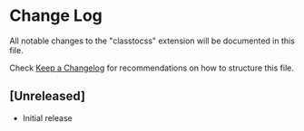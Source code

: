 # Change Log

All notable changes to the "classtocss" extension will be documented in this file.

Check [Keep a Changelog](http://keepachangelog.com/) for recommendations on how to structure this file.

## [Unreleased]

- Initial release